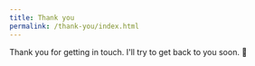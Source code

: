 ```yaml
---
title: Thank you
permalink: /thank-you/index.html
---
```

Thank you for getting in touch. I'll try to get back to you soon. 🙂